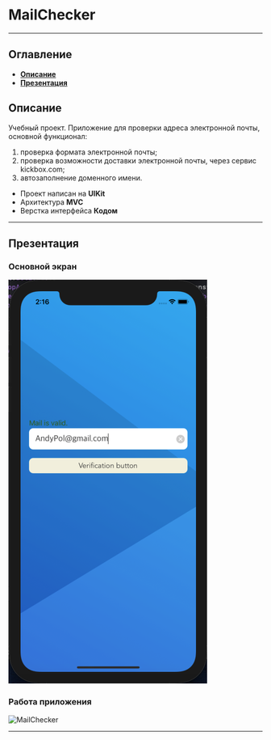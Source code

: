 # MailChecker
___
## Оглавление
- **[Описание](#Description)**
- **[Презентация](#Presentation)**

## <a id="Description"></a>Описание
Учебный проект. Приложение для проверки адреса электронной почты, основной функционал:
1. проверка формата электронной почты;
2. проверка возможности доставки электронной почты, через сервис kickbox.com;
3. автозаполнение доменного имени.

- Проект написан на **UIKit**
- Архитектура **MVC**
- Верстка интерфейса **Кодом**
___

## <a id="Presentation"></a>Презентация
### Основной экран
![Main Screen](Documentation/MainScreen.png)
### Работа приложения
![MailChecker](Documentation/MailChecker.gif)
___


